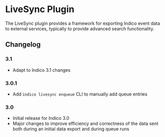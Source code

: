 # LiveSync Plugin

The LiveSync plugin provides a framework for exporting Indico event data to
external services, typically to provide advanced search functionality.

## Changelog

### 3.1

- Adapt to Indico 3.1 changes

### 3.0.1

- Add `indico livesync enqueue` CLI to manually add queue entries

### 3.0

- Initial release for Indico 3.0
- Major changes to improve efficiency and correctness of the data sent both
  during an initial data export and during queue runs
